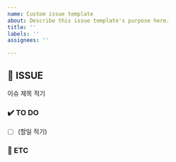 ```yaml
---
name: Custom issue template
about: Describe this issue template's purpose here.
title: ''
labels: ''
assignees: ''

---
```


## 📄 ISSUE
이슈 제목 적기

### ✔️ TO DO
- [ ] (할일 적기)

### 📎 ETC
